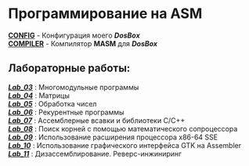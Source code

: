 # Программирование на ASM

[__CONFIG__](https://github.com/DeadCool23/MachineDependetPL/tree/main/config) - Конфигурация моего ___DosBox___ <br>
[__COMPILER__](https://github.com/DeadCool23/MachineDependetPL/tree/main/compile) - Компилятор __MASM__ для ___DosBox___

## Лабораторные работы:

[___Lab_03___](https://github.com/DeadCool23/MachineDependetPL/tree/main/lab_03) : Многомодульные программы<br>
[___Lab_04___](https://github.com/DeadCool23/MachineDependetPL/tree/main/lab_04) : Матрицы<br>
[___Lab_05___](https://github.com/DeadCool23/MachineDependetPL/tree/main/lab_05) : Обработка чисел<br>
[___Lab_06___](https://github.com/DeadCool23/MachineDependetPL/tree/main/lab_06) : Рекурентные программы <br>
[___Lab_07___](https://github.com/DeadCool23/MachineDependetPL/tree/main/lab_07) : Ассемблерные всавки и библиотеки С/С++ <br>
[___Lab_08___](https://github.com/DeadCool23/MachineDependetPL/tree/main/lab_08) : Поиск корней с помощью математического сопроцессора <br>
[___Lab_09___](https://github.com/DeadCool23/MachineDependetPL/tree/main/lab_09) : Использование расширения процессора x86-64 SSE <br>
[___Lab_10___](https://github.com/DeadCool23/MachineDependetPL/tree/main/lab_10) : Использование графического интерфейса GTK на Assembler <br>
[___Lab_11___](https://github.com/DeadCool23/MachineDependetPL/tree/main/lab_11) : Дизассемблирование. Реверс-инжиниринг <br>
